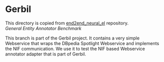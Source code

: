 Gerbil
========
This directory is copied from [end2end_neural_el](https://github.com/dalab/end2end_neural_el) repository.\
<i>General Entity Annotator Benchmark</i>

This branch is part of the Gerbil project. It contains a very simple Webservice that wraps the DBpedia Spotlight Webservice and implements the NIF communication. We use it to test the NIF based Webservice annotator adapter that is part of Gerbil.


